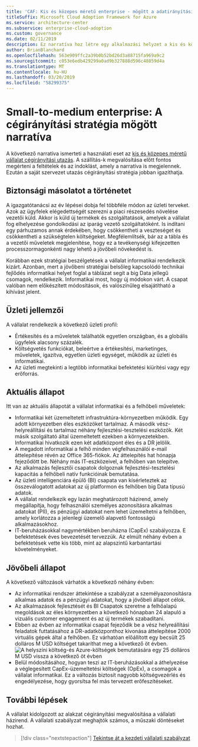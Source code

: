 ```yaml
---
title: 'CAF: Kis és közepes méretű enterprise - mögött a adatirányítási stratégia a narratíva'
titleSuffix: Microsoft Cloud Adoption Framework for Azure
ms.service: architecture-center
ms.subservice: enterprise-cloud-adoption
ms.custom: governance
ms.date: 02/11/2019
description: Ez narratíva hoz létre egy alkalmazási helyzet a kis és közepes méretű vállalat cégirányítási útra.
author: BrianBlanchard
ms.openlocfilehash: 563e909ffc2a39b0b52bd26d3a88715fa969a9c2
ms.sourcegitcommit: c053e6edb429299a0ad9b327888d596c48859d4a
ms.translationtype: MT
ms.contentlocale: hu-HU
ms.lasthandoff: 03/20/2019
ms.locfileid: "58299375"
---
```

# <a name="small-to-medium-enterprise-the-narrative-behind-the-governance-strategy"></a>Small-to-medium enterprise: A cégirányítási stratégia mögött narratíva

A következő narratíva ismerteti a használati eset az [kis és közepes méretű vállalat cégirányítási utazás](./overview.md). A szállítás-k megvalósítása előtt fontos megérteni a feltételek és az indoklást, amely a narratíva is megjelennek. Ezután a saját szervezet utazás cégirányítási stratégia jobban igazíthatja.

## <a name="back-story"></a>Biztonsági másolatot a történetet

A igazgatótanácsi az év lépései dobja fel többféle módon az üzleti terveket. Azok az ügyfelek elégedettségét szerezni a piaci részesedés növelése vezetői küld. Akkor is küld új termékek és szolgáltatások, amelyek a vállalat fog elhelyezése gondolkodási az iparág vezető szolgáltatóként. Is indítani egy párhuzamos annak érdekében, hogy csökkentheti a veszteséget és csökkentheti a szükségtelen költségeket. Megfélemlítsék, bár az a tábla és a vezetői műveletek megjelenítése, hogy ez a tevékenységi kifejezetten processzormagonkénti nagy lehető a jövőbeli növekedést is.

Korábban ezek stratégiai beszélgetések a vállalat informatikai rendelkezik kizárt. Azonban, mert a jövőbeni stratégiai belsőleg kapcsolódó technikai fejlődés informatikai helyet foglal a táblázat segít a big Data jellegű csomagok, rendelkezik. Informatikai most, hogy új módokon várt. A csapat valóban nem előkészített módosítások, és valószínűleg elsajátítható a kihívást jelent.

## <a name="business-characteristics"></a>Üzleti jellemzői

A vállalat rendelkezik a következő üzleti profil:

- Értékesítés és a műveletek találhatók egyetlen országban, és a globális ügyfelek alacsony százalék.
- Költségvetés funkciókat, beleértve a értékesítési, marketinges, műveletek, igazítva, egyetlen üzleti egységet, működik az üzleti és informatikai.
- Az üzleti megtekinti a legtöbb informatikai befektetési kiürítési vagy egy erőforrás.

## <a name="current-state"></a>Aktuális állapot

Itt van az aktuális állapotát a vállalat informatikai és a felhőbeli műveletek:

- Informatikai két üzemeltetett infrastruktúra-környezetben működik. Egy adott környezetben éles eszközöket tartalmaz. A második vész-helyreállítási és tartalmaz néhány fejlesztési-tesztelési eszközök. Két másik szolgáltató által üzemeltetett ezekben a környezetekben. Informatikai hivatkozik ezen két adatközpont éles és a DR jelölik.
- A megadott informatikai a felhő minden végfelhasználói e-mail áttelepítése révén az Office 365-fiókok. Az áttelepítés hat hónapja fejeződött be. Néhány más IT-eszközeivel, a felhőben van telepítve.
- Az alkalmazás fejlesztői csapatok dolgoznak fejlesztési-tesztelési kapacitás a felhőbeli natív funkcióinak bemutatása.
- Az üzleti intelligenciára épülő (BI) csapata van kísérleteztek az összeválogatott adatokat az új platformon és felhőben big Data típusú adatok.
- A vállalat rendelkezik egy lazán meghatározott házirend, amely megállapítja, hogy felhasználói személyes azonosításra alkalmas adatokat (PII), és pénzügyi adatokat nem lehet üzemeltetni a felhőben, amely korlátozza a jelenlegi üzemelő alapvető fontosságú alkalmazásokhoz.
- IT-beruházásokkal nagymértékben beruházna (CapEx) szabályozza. E befektetések éves bevezetését tervezzük. Az elmúlt néhány évben a befektetések vette kis több, mint az alapszintű karbantartási követelményeket.

## <a name="future-state"></a>Jövőbeli állapot

A következő változások várhatók a következő néhány évben:

- Az informatikai rendszer áttekintése a szabályzat a személyazonosításra alkalmas adatok és a pénzügyi adatokat, hogy a jövőbeli állapot célok.
- Az alkalmazások fejlesztését és BI Csapatok szeretne a felhőalapú megoldások az éles környezetben a következő hónapban 24 alapuló a vizuális customer engagement és az új termékek szabadítani.
- Ebben az évben az informatikai csapat fejeződik be a vész helyreállítási feladatok futtatásához a DR-adatközponthoz kivonása áttelepítése 2000 virtuális gépek által a felhőben. Ez várhatóan előállított egy becsült 25 dolláros M USD költséget takaríthat meg a következő öt évben.
    ![A helyszíni költség-és Azure-költségek bemutatására egy 25 dolláros M USD vissza a következő öt évben](../../../_images/governance/calculator-small-to-medium-enterprise.png)
- Belül módosításához, hogyan teszi az IT-beruházásokkal a áthelyezése a véglegesített CapEx-üzemeltetési költségek (OpEx), a csomagok a vállalat informatikai. Ez a változás biztosít nagyobb költségvezérlés és engedélyezése, hogy gyorsítsa fel más tervezett erőfeszítéseket.

## <a name="next-steps"></a>További lépések

A vállalat kidolgozott az alakzat cégirányítási megvalósítása a vállalati házirend. A vállalati szabályzat meghajtók számos, a műszaki döntéseket hozhat.

> [!div class="nextstepaction"]
> [Tekintse át a kezdeti vállalati szabályzat](./initial-corporate-policy.md)

